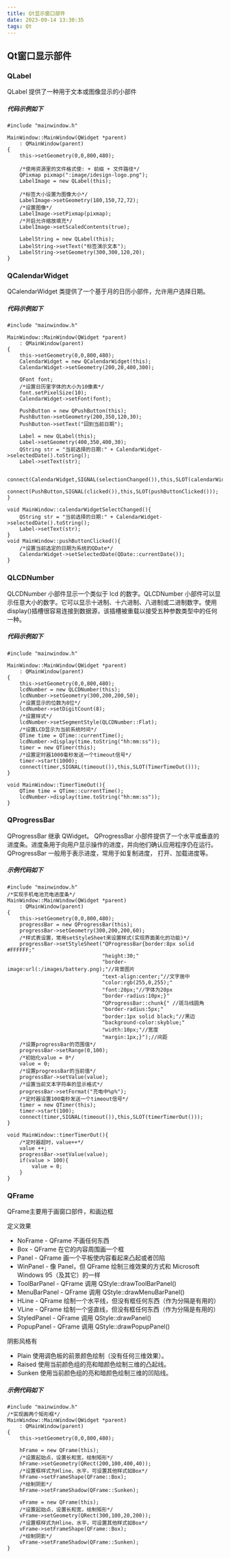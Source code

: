 ```yaml
---
title: Qt显示窗口部件
date: 2023-09-14 13:30:35
tags: Qt
---
```


## Qt窗口显示部件

### QLabel

QLabel 提供了一种用于文本或图像显示的小部件  

##### 代码示例如下

```
#include "mainwindow.h"

MainWindow::MainWindow(QWidget *parent)
    : QMainWindow(parent)
{
    this->setGeometry(0,0,800,480);

    /*使用资源里的文件格式使: + 前缀 + 文件路径*/
    QPixmap pixmap(":image/idesign-logo.png");
    LabelImage = new QLabel(this);

    /*标签大小设置为图像大小*/
    LabelImage->setGeometry(180,150,72,72);
    /*设置图像*/
    LabelImage->setPixmap(pixmap);
    /*开启允许缩放填充*/
    LabelImage->setScaledContents(true);

    LabelString = new QLabel(this);
    LabelString->setText("标签演示文本");
    LabelString->setGeometry(300,300,120,20);
}
```

### QCalendarWidget

QCalendarWidget 类提供了一个基于月的日历小部件，允许用户选择日期。  

##### 代码示例如下

```
#include "mainwindow.h"

MainWindow::MainWindow(QWidget *parent)
    : QMainWindow(parent)
{
    this->setGeometry(0,0,800,480);
    CalendarWidget = new QCalendarWidget(this);
    CalendarWidget->setGeometry(200,20,400,300);

    QFont font;
    /*设置日历里字体的大小为10像素*/
    font.setPixelSize(10);
    CalendarWidget->setFont(font);

    PushButton = new QPushButton(this);
    PushButton->setGeometry(200,350,120,30);
    PushButton->setText("回到当前日期");

    Label = new QLabel(this);
    Label->setGeometry(400,350,400,30);
    QString str = "当前选择的日期:" + CalendarWidget->selectedDate().toString();
    Label->setText(str);

    connect(CalendarWidget,SIGNAL(selectionChanged()),this,SLOT(calendarWidgetSelectChanged()));
    connect(PushButton,SIGNAL(clicked()),this,SLOT(pushButtonClicked()));
}

void MainWindow::calendarWidgetSelectChanged(){
    QString str = "当前选择的日期:" + CalendarWidget->selectedDate().toString();
    Label->setText(str);
}
void MainWindow::pushButtonClicked(){
    /*设置当前选定的日期为系统的QDate*/
    CalendarWidget->setSelectedDate(QDate::currentDate());
}
```

### QLCDNumber

QLCDNumber 小部件显示一个类似于 lcd 的数字。QLCDNumber 小部件可以显示任意大小的数字。它可以显示十进制、十六进制、八进制或二进制数字。使用 display()插槽很容易连接到数据源，该插槽被重载以接受五种参数类型中的任何一种。  

##### 代码示例如下

```
#include "mainwindow.h"

MainWindow::MainWindow(QWidget *parent)
    : QMainWindow(parent)
{
    this->setGeometry(0,0,800,480);
    lcdNumber = new QLCDNumber(this);
    lcdNumber->setGeometry(300,200,200,50);
    /*设置显示的位数为8位*/
    lcdNumber->setDigitCount(8);
    /*设置样式*/
    lcdNumber->setSegmentStyle(QLCDNumber::Flat);
    /*设置LCD显示为当前系统时间*/
    QTime time = QTime::currentTime();
    lcdNumber->display(time.toString("hh:mm:ss"));
    timer = new QTimer(this);
    /*设置定时器1000毫秒发送一个timeout信号*/
    timer->start(1000);
    connect(timer,SIGNAL(timeout()),this,SLOT(TimerTimeOut()));
}

void MainWindow::TimerTimeOut(){
    QTime time = QTime::currentTime();
    lcdNumber->display(time.toString("hh:mm:ss"));
}
```

### QProgressBar

QProgressBar 继承 QWidget。 QProgressBar 小部件提供了一个水平或垂直的进度条。进度条用于向用户显示操作的进度，并向他们确认应用程序仍在运行。  QProgressBar 一般用于表示进度，常用于如复制进度，
打开、加载进度等。  

##### 示例代码如下

```
#include "mainwindow.h"
/*实现手机电池充电进度条*/
MainWindow::MainWindow(QWidget *parent)
    : QMainWindow(parent)
{
    this->setGeometry(0,0,800,480);
    progressBar = new QProgressBar(this);
    progressBar->setGeometry(300,200,200,60);
    /*样式表设置，常用setStyleSheet来设置样式(实现界面美化的功能)*/
    progressBar->setStyleSheet("QProgressBar{border:8px solid #FFFFFF;"
                               "height:30;"
                               "border-image:url(:/images/battery.png);"//背景图片
                               "text-align:center;"//文字居中
                               "color:rgb(255,0,255);"
                               "font:20px;"//字体为20px
                               "border-radius:10px;}"
                               "QProgressBar::chunk{" //斑马线圆角
                               "border-radius:5px;"
                               "border:1px solid black;"//黑边
                               "background-color:skyblue;"
                               "width:10px;"//宽度
                               "margin:1px;}");//间距
    /*设置progressBar的范围值*/
    progressBar->setRange(0,100);
    /*初始化value = 0*/
    value = 0;
    /*设置progressBar的当前值*/
    progressBar->setValue(value);
    /*设置当前文本字符串的显示格式*/
    progressBar->setFormat("充电中%p%");
    /*定时器设置100毫秒发送一个timeout信号*/
    timer = new QTimer(this);
    timer->start(100);
    connect(timer,SIGNAL(timeout()),this,SLOT(timerTimerOut()));
}

void MainWindow::timerTimerOut(){
    /*定时器超时，value++*/
    value ++;
    progressBar->setValue(value);
    if(value > 100){
        value = 0;
    }
}
```

### QFrame

QFrame主要用于画窗口部件，和画边框

定义效果

- NoFrame - QFrame 不画任何东西
- Box - QFrame 在它的内容周围画一个框
- Panel - QFrame 画一个平板使内容看起来凸起或者凹陷
- WinPanel - 像 Panel，但 QFrame 绘制三维效果的方式和 Microsoft Windows 95（及其它）的一样
- ToolBarPanel - QFrame 调用 QStyle::drawToolBarPanel()
- MenuBarPanel - QFrame 调用 QStyle::drawMenuBarPanel()
- HLine - QFrame 绘制一个水平线，但没有框任何东西（作为分隔是有用的）
- VLine - QFrame 绘制一个竖直线，但没有框任何东西（作为分隔是有用的）
- StyledPanel - QFrame 调用 QStyle::drawPanel()
- PopupPanel - QFrame 调用 QStyle::drawPopupPanel()

阴影风格有

- Plain 使用调色板的前景颜色绘制（没有任何三维效果）。
- Raised 使用当前颜色组的亮和暗颜色绘制三维的凸起线。
- Sunken 使用当前颜色组的亮和暗颜色绘制三维的凹陷线。  

##### 示例代码如下

```
#include "mainwindow.h"
/*实现画两个矩形框*/
MainWindow::MainWindow(QWidget *parent)
    : QMainWindow(parent)
{
    this->setGeometry(0,0,800,480);

    hFrame = new QFrame(this);
    /*设置起始点，设置长和宽，绘制矩形*/
    hFrame->setGeometry(QRect(200,100,400,40));
    /*设置框样式为Hline，水平，可设置其他样式如Box*/
    hFrame->setFrameShape(QFrame::Box);
    /*绘制阴影*/
    hFrame->setFrameShadow(QFrame::Sunken);

    vFrame = new QFrame(this);
    /*设置起始点，设置长和宽，绘制矩形*/
    vFrame->setGeometry(QRect(300,100,20,200));
    /*设置框样式为Hline，水平，可设置其他样式如Box*/
    vFrame->setFrameShape(QFrame::Box);
    /*绘制阴影*/
    vFrame->setFrameShadow(QFrame::Sunken);
}
```